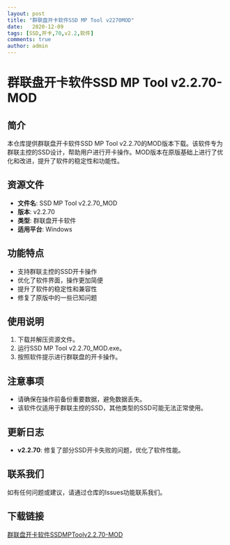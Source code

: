 ```yaml
---
layout: post
title: "群联盘开卡软件SSD MP Tool v2270MOD"
date:   2020-12-09
tags: [SSD,开卡,70,v2.2,软件]
comments: true
author: admin
---
```

# 群联盘开卡软件SSD MP Tool v2.2.70-MOD

## 简介
本仓库提供群联盘开卡软件SSD MP Tool v2.2.70的MOD版本下载。该软件专为群联主控的SSD设计，帮助用户进行开卡操作。MOD版本在原版基础上进行了优化和改进，提升了软件的稳定性和功能性。

## 资源文件
- **文件名**: SSD MP Tool v2.2.70_MOD
- **版本**: v2.2.70
- **类型**: 群联盘开卡软件
- **适用平台**: Windows

## 功能特点
- 支持群联主控的SSD开卡操作
- 优化了软件界面，操作更加简便
- 提升了软件的稳定性和兼容性
- 修复了原版中的一些已知问题

## 使用说明
1. 下载并解压资源文件。
2. 运行SSD MP Tool v2.2.70_MOD.exe。
3. 按照软件提示进行群联盘的开卡操作。

## 注意事项
- 请确保在操作前备份重要数据，避免数据丢失。
- 该软件仅适用于群联主控的SSD，其他类型的SSD可能无法正常使用。

## 更新日志
- **v2.2.70**: 修复了部分SSD开卡失败的问题，优化了软件性能。

## 联系我们
如有任何问题或建议，请通过仓库的Issues功能联系我们。

## 下载链接

[群联盘开卡软件SSDMPToolv2.2.70-MOD](https://pan.quark.cn/s/cb32df963b51)